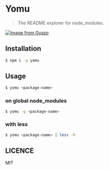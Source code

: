 # Yomu

> The README explorer for node_modules.

[![Image from Gyazo](https://i.gyazo.com/d7772b6d638a2eee7c45cb4b410aa573.gif)](https://gyazo.com/d7772b6d638a2eee7c45cb4b410aa573)

## Installation

```bash
$ npm i -g yomu
```

## Usage

```bash
$ yomu <package-name>
```

### on global node_modules

```bash
$ yomu -g <package-name>
```

### with less

```bash
$ yomu <package-name> | less -R
```

## LICENCE

MIT
